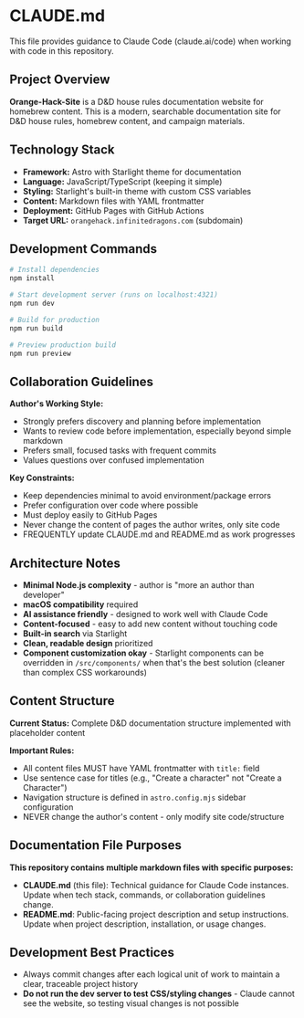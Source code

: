# CLAUDE.md

This file provides guidance to Claude Code (claude.ai/code) when working with code in this repository.

## Project Overview

**Orange-Hack-Site** is a D&D house rules documentation website for homebrew content. This is a modern, searchable documentation site for D&D house rules, homebrew content, and campaign materials.

## Technology Stack

- **Framework:** Astro with Starlight theme for documentation
- **Language:** JavaScript/TypeScript (keeping it simple)
- **Styling:** Starlight's built-in theme with custom CSS variables
- **Content:** Markdown files with YAML frontmatter
- **Deployment:** GitHub Pages with GitHub Actions
- **Target URL:** `orangehack.infinitedragons.com` (subdomain)

## Development Commands

```bash
# Install dependencies
npm install

# Start development server (runs on localhost:4321)
npm run dev

# Build for production
npm run build

# Preview production build
npm run preview
```

## Collaboration Guidelines

**Author's Working Style:**
- Strongly prefers discovery and planning before implementation
- Wants to review code before implementation, especially beyond simple markdown
- Prefers small, focused tasks with frequent commits
- Values questions over confused implementation

**Key Constraints:**
- Keep dependencies minimal to avoid environment/package errors
- Prefer configuration over code where possible
- Must deploy easily to GitHub Pages
- Never change the content of pages the author writes, only site code
- FREQUENTLY update CLAUDE.md and README.md as work progresses

## Architecture Notes

- **Minimal Node.js complexity** - author is "more an author than developer"
- **macOS compatibility** required
- **AI assistance friendly** - designed to work well with Claude Code
- **Content-focused** - easy to add new content without touching code
- **Built-in search** via Starlight
- **Clean, readable design** prioritized
- **Component customization okay** - Starlight components can be overridden in `/src/components/` when that's the best solution (cleaner than complex CSS workarounds)

## Content Structure

**Current Status:** Complete D&D documentation structure implemented with placeholder content

**Important Rules:**
- All content files MUST have YAML frontmatter with `title:` field
- Use sentence case for titles (e.g., "Create a character" not "Create a Character")
- Navigation structure is defined in `astro.config.mjs` sidebar configuration
- NEVER change the author's content - only modify site code/structure

## Documentation File Purposes

**This repository contains multiple markdown files with specific purposes:**

- **CLAUDE.md** (this file): Technical guidance for Claude Code instances. Update when tech stack, commands, or collaboration guidelines change.
- **README.md**: Public-facing project description and setup instructions. Update when project description, installation, or usage changes.

## Development Best Practices

- Always commit changes after each logical unit of work to maintain a clear, traceable project history
- **Do not run the dev server to test CSS/styling changes** - Claude cannot see the website, so testing visual changes is not possible
